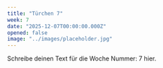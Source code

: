 ```yaml
---
title: "Türchen 7"
week: 7
date: "2025-12-07T00:00:00.000Z"
opened: false
image: "../images/placeholder.jpg"
---
```


Schreibe deinen Text für die Woche Nummer: 7 hier.
